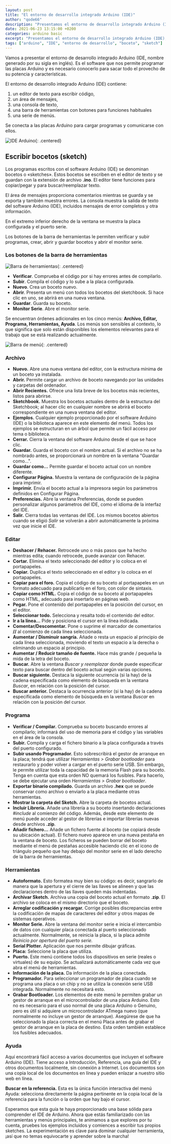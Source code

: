 ```yaml
---
layout: post
title: "El entorno de desarrollo integrado Arduino (IDE)"
author: "qode66"
description: "Presentamos el entorno de desarrollo integrado Arduino (IDE), el software que nos permite programar las placas Arduino y es necesario conocerlo para sacar todo el provecho de su potencia y características."
date: 2021-06-23 13:15:00 +0200
categories: arduino basic
excerpt: "Presentamos el entorno de desarrollo integrado Arduino (IDE), el software que nos permite programar las placas Arduino y es necesario conocerlo para sacar todo el provecho de su potencia y características."
tags: ["arduino", "IDE", "entorno de desarrollo", "boceto", "sketch"]
---
```


[img01]: /assets/imatges/ard/ard-00-01.png "IDE Arduino"
[img02]: /assets/imatges/ard/ard-00-02.png "Barra de herramientas"
[img03]: /assets/imatges/ard/ard-00-03.png "Barra de menú"

Vamos a presentar el entorno de desarrollo integrado Arduino (IDE, nombre generado por su sigla en inglés). Es el software que nos permite programar las placas Arduino y es necesario conocerlo para sacar todo el provecho de su potencia y características.

El entorno de desarrollo integrado Arduino (IDE) contiene:

1. un editor de texto para escribir código,
2. un área de mensajes,
3. una consola de texto,
4. una barra de herramientas con botones para funciones habituales
5. una serie de menús.

Se conecta a las placas Arduino para cargar programas y comunicarse con ellos.

![IDE Arduino][img01]{: .centered}

## Escribir bocetos (sketch)

Los programas escritos con el software Arduino (IDE) se denominan bocetos o «sketches». Estos bocetos se escriben en el editor de texto y se guardan con la extensión de archivo **.ino**. El editor tiene funciones para copiar/pegar y para buscar/reemplazar texto.

El área de mensajes proporciona comentarios mientras se guarda y se exporta y también muestra errores. La consola muestra la salida de texto del software Arduino (IDE), incluidos mensajes de error completos y otra información.

En el extremo inferior derecho de la ventana se muestra la placa configurada y el puerto serie.

Los botones de la barra de herramientas le permiten verificar y subir programas, crear, abrir y guardar bocetos y abrir el monitor serie.

### Los botones de la barra de herramientas

![Barra de herramientas][img02]{: .centered}

- **Verificar**. Comprueba el código por si hay errores antes de compilarlo.
- **Subir**. Compila el código y lo sube a la placa configurada.
- **Nuevo**. Crea un boceto nuevo.
- **Abrir**. Presenta un menú con todos los bocetos del sketchbook. Si hace clic en uno, se abrirá en una nueva ventana.
- **Guardar**. Guarda su boceto.
- **Monitor Serie**. Abre el monitor serie.

Se encuentran órdenes adicionales en los cinco menús: **Archivo, Editar, Programa, Herramientas, Ayuda**. Los menús son sensibles al contexto, lo que significa que solo están disponibles los elementos relevantes para el trabajo que se está realizando actualmente.

![Barra de menú][img03]{: .centered}

### Archivo

- **Nuevo.** Abre una nueva ventana del editor, con la estructura mínima de un boceto ya instalada.
- **Abrir.** Permite cargar un archivo de boceto navegando por las unidades y carpetas del ordenador.
- **Abrir Recientes.** Ofrece una lista breve de los bocetos más recientes, listos para abrirse.
- **Sketchbook.** Muestra los bocetos actuales dentro de la estructura del Sketchbook; al hacer clic en cualquier nombre se abrirá el boceto correspondiente en una nueva ventana del editor.
- **Ejemplos.** Cualquier ejemplo proporcionado por el software Arduino (IDE) o la biblioteca aparece en este elemento del menú. Todos los ejemplos se estructuran en un árbol que permite un fácil acceso por tema o biblioteca.
- **Cerrar.** Cierra la ventana del software Arduino desde el que se hace clic.
- **Guardar.** Guarda el boceto con el nombre actual. Si el archivo no se ha nombrado antes, se proporcionará un nombre en la ventana "Guardar como...".
- **Guardar como...** Permite guardar el boceto actual con un nombre diferente.
- **Configurar Página.** Muestra la ventana de configuración de la página para imprimir.
- **Imprimir.** Envía el boceto actual a la impresora según los parámetros definidos en Configurar Página.
- **Preferencias.** Abre la ventana Preferencias, donde se pueden personalizar algunos parámetros del IDE, como el idioma de la interfaz del IDE.
- **Salir.** Cierra todas las ventanas del IDE. Los mismos bocetos abiertos cuando se eligió _Salir_ se volverán a abrir automáticamente la próxima vez que inicie el IDE.

### Editar

- **Deshacer / Rehacer.** Retrocede uno o más pasos que ha hecho mientras edita; cuando retrocede, puede avanzar con Rehacer.
- **Cortar.** Elimina el texto seleccionado del editor y lo coloca en el portapapeles.
- **Copiar.** Duplica el texto seleccionado en el editor y lo coloca en el portapapeles.
- **Copiar para el foro.** Copia el código de su boceto al portapapeles en un formato adecuado para publicarlo en el foro, con color de sintaxis.
- **Copiar como HTML.** Copia el código de su boceto al portapapeles como HTML, adecuado para insertarlo en páginas web.
- **Pegar.** Pone el contenido del portapapeles en la posición del cursor, en el editor.
- **Seleccionar todo.** Selecciona y resalta todo el contenido del editor.
- **Ir a la línea...** Pide y posiciona el cursor en la línea indicada.
- **Comentar/Descomentar.** Pone o suprime el marcador de comentarios **//** al comienzo de cada línea seleccionada.
- **Aumentar / Disminuir sangría.** Añade o resta un espacio al principio de cada línea seleccionada, moviendo el texto un espacio a la derecha o eliminando un espacio al principio.
- **Aumentar / Reducir tamaño de fuente.** Hace más grande / pequeña la mida de la letra del boceto.
- **Buscar.** Abre la ventana _Buscar y reemplazar_ donde puede especificar texto para buscar dentro del boceto actual según varias opciones.
- **Buscar siguiente.** Destaca la siguiente ocurrencia (si la hay) de la cadena especificada como elemento de búsqueda en la ventana _Buscar_, en relación con la posición del cursor.
- **Buscar anterior.** Destaca la ocurrencia anterior (si la hay) de la cadena especificada como elemento de búsqueda en la ventana _Buscar_ en relación con la posición del cursor.

### Programa

- **Verificar / Compilar.** Comprueba su boceto buscando errores al compilarlo; informará del uso de memoria para el código y las variables en el área de la consola.
- **Subir.** Compila y carga el fichero binario a la placa configurada a través del puerto configurado.
- **Subir usando Programador.** Esto sobrescribirá el gestor de arranque en la placa; tendrá que utilizar _Herramientas > Grabar bootloader_ para restaurarlo y poder volver a cargar en el puerto serie USB. Sin embargo, le permite utilizar toda la capacidad de la memoria Flash para su boceto. Tenga en cuenta que esta orden NO quemará los fusibles. Para hacerlo, se debe ejecutar una orden _Herramientas > Grabar bootloader_.
- **Exportar binario compilado.** Guarda un archivo **.hex** que se puede conservar como archivo o enviarlo a la placa mediante otras herramientas.
- **Mostrar la carpeta del Sketch.** Abre la carpeta de bocetos actual.
- **Incluir Librería.** Añade una librería a su boceto insertando declaraciones _#include_ al comienzo del código. Además, desde este elemento de menú puede acceder al gestor de librerías e importar librerías nuevas desde archivos **.zip**.
- **Añadir fichero...** Añade un fichero fuente al boceto (se copiará desde su ubicación actual). El fichero nuevo aparece en una nueva pestaña en la ventana de boceto. Los ficheros se pueden borrar del boceto mediante el menú de pestañas accesible haciendo clic en el icono de triángulo pequeño que hay debajo del monitor serie en el lado derecho de la barra de herramientas.

### Herramientas

- **Autoformato.** Esto formatea muy bien su código: es decir, sangrarlo de manera que la apertura y el cierre de las llaves se alineen y que las declaraciones dentro de las llaves queden más indentadas.
- **Archivar Sketch.** Archiva una copia del boceto actual en formato .**zip**. El archivo se coloca en el mismo directorio que el boceto.
- **Arreglar codificación y recargar.** Corrige posibles discrepancias entre la codificación de mapas de caracteres del editor y otros mapas de sistemas operativos.
- **Monitor Serie.** Abre la ventana del monitor serie e inicia el intercambio de datos con cualquier placa conectada al puerto seleccionado actualmente. Normalmente, se reinicia la placa, si la placa admite _Reinicio por apertura del puerto serie._
- **Serial Plotter.** Aplicación que nos permite dibujar gráficas.
- **Placa:** Seleccione la placa que utiliza.
- **Puerto.** Este menú contiene todos los dispositivos en serie (reales o virtuales) de su equipo. Se actualizará automáticamente cada vez que abra el menú de herramientas.
- **Información de la placa.** Da información de la placa conectada.
- **Programador.** Para seleccionar un programador de placa cuando se programa una placa o un chip y no se utiliza la conexión serie USB integrada. Normalmente no necesitará esto.
- **Grabar Bootloader.** Los elementos de este menú le permiten grabar un gestor de arranque en el microcontrolador de una placa Arduino. Esto no es necesario para el uso normal de una placa Arduino o Genuino, pero es útil si adquiere un microcontrolador ATmega nuevo (que normalmente no incluye un gestor de arranque). Asegúrese de que ha seleccionado la placa correcta en el menú Placa antes de grabar el gestor de arranque en la placa de destino. Esta orden también establece los fusibles adecuados.

### Ayuda

Aquí encontrará fácil acceso a varios documentos que incluyen el
software Arduino (IDE). Tiene acceso a Introducción, Referencia, una
guía del IDE y otros documentos localmente, sin conexión a Internet.
Los documentos son una copia local de los documentos en línea y pueden
enlazar a nuestro sitio web en línea.

**Buscar en la referencia.** Esta es la única función interactiva del
menú Ayuda: selecciona directamente la página pertinente en la copia local
de la referencia para la función o la orden que hay bajo el cursor.

Esperamos que esta guía te haya proporcionado una base sólida para comprender el IDE de Arduino. Ahora que estás familiarizado con las herramientas y menús principales, te animamos a que explores por tu cuenta, pruebes los ejemplos incluidos y comiences a escribir tus propios sketches. La experimentación es clave para dominar cualquier herramienta, ¡así que no temas equivocarte y aprender sobre la marcha!

